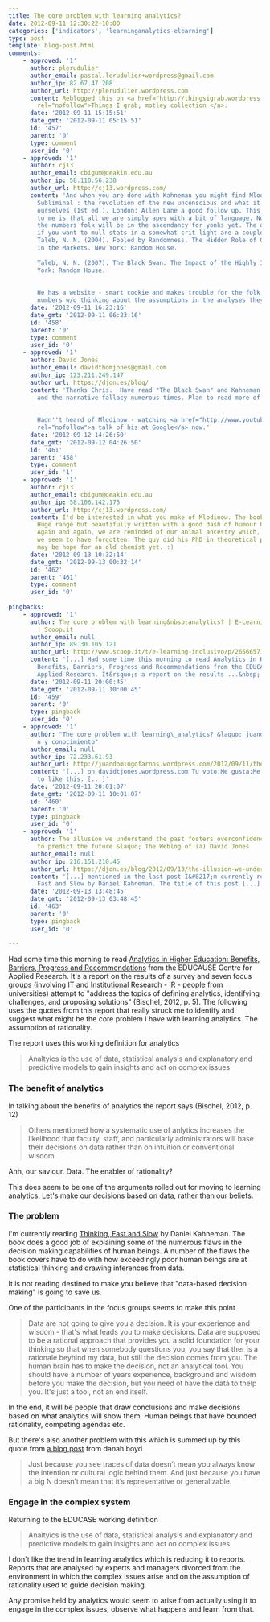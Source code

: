 ```yaml
---
title: The core problem with learning analytics?
date: 2012-09-11 12:30:22+10:00
categories: ['indicators', 'learninganalytics-elearning']
type: post
template: blog-post.html
comments:
    - approved: '1'
      author: plerudulier
      author_email: pascal.lerudulier+wordpress@gmail.com
      author_ip: 82.67.47.208
      author_url: http://plerudulier.wordpress.com
      content: Reblogged this on <a href="http://thingsigrab.wordpress.com/2012/09/11/the-core-problem-with-learning-analytics/"
        rel="nofollow">Things I grab, motley collection </a>.
      date: '2012-09-11 15:15:51'
      date_gmt: '2012-09-11 05:15:51'
      id: '457'
      parent: '0'
      type: comment
      user_id: '0'
    - approved: '1'
      author: cj13
      author_email: cbigum@deakin.edu.au
      author_ip: 58.110.56.238
      author_url: http://cj13.wordpress.com/
      content: 'And when you are done with Kahneman you might find Mlodinow, L. (2012).
        Subliminal : the revolution of the new unconscious and what it teaches us about
        ourselves (1st ed.). London: Allen Lane a good follow up. This stuff keeps saying
        to me is that all we are simply apes with a bit of language. Not a lot more.  :)  Still,
        the numbers folk will be in the ascendancy for yonks yet. The other good read
        if you want to mull stats in a somewhat crit light are a couple of little books:
        Taleb, N. N. (2004). Fooled by Randomness. The Hidden Role of Chance in Life and
        in the Markets. New York: Random House.
    
        Taleb, N. N. (2007). The Black Swan. The Impact of the Highly Improbable. New
        York: Random House.
    
    
        He has a website - smart cookie and makes trouble for the folk who just do the
        numbers w/o thinking about the assumptions in the analyses they deploy.'
      date: '2012-09-11 16:23:16'
      date_gmt: '2012-09-11 06:23:16'
      id: '458'
      parent: '0'
      type: comment
      user_id: '0'
    - approved: '1'
      author: David Jones
      author_email: davidthomjones@gmail.com
      author_ip: 123.211.249.147
      author_url: https://djon.es/blog/
      content: 'Thanks Chris.  Have read "The Black Swan" and Kahneman mentions Taleb
        and the narrative fallacy numerous times. Plan to read more of his stuff.
    
    
        Hadn''t heard of Mlodinow - watching <a href="http://www.youtube.com/watch?v=NJ-IfVHJH58"
        rel="nofollow">a talk of his at Google</a> now.'
      date: '2012-09-12 14:26:50'
      date_gmt: '2012-09-12 04:26:50'
      id: '461'
      parent: '458'
      type: comment
      user_id: '1'
    - approved: '1'
      author: cj13
      author_email: cbigum@deakin.edu.au
      author_ip: 58.106.142.175
      author_url: http://cj13.wordpress.com/
      content: I'd be interested in what you make of Mlodinow. The book is a real hoot.
        Huge range but beautifully written with a good dash of humour here and there.
        Again and again, we are reminded of our animal ancestry which, at least in education
        we seem to have forgotten. The guy did his PhD in theoretical physics. So there
        may be hope for an old chemist yet. :)
      date: '2012-09-13 10:32:14'
      date_gmt: '2012-09-13 00:32:14'
      id: '462'
      parent: '461'
      type: comment
      user_id: '0'
    
pingbacks:
    - approved: '1'
      author: The core problem with learning&nbsp;analytics? | E-Learning-Inclusivo (Mashup)
        | Scoop.it
      author_email: null
      author_ip: 89.30.105.121
      author_url: http://www.scoop.it/t/e-learning-inclusivo/p/2656657171/the-core-problem-with-learning-analytics
      content: '[...] Had some time this morning to read Analytics in Higher Education:
        Benefits, Barriers, Progress and Recommendations from the EDUCAUSE Centre for
        Applied Research. It&rsquo;s a report on the results ...&nbsp; [...]'
      date: '2012-09-11 20:00:45'
      date_gmt: '2012-09-11 10:00:45'
      id: '459'
      parent: '0'
      type: pingback
      user_id: '0'
    - approved: '1'
      author: "The core problem with learning\_analytics? &laquo; juandon. Innovaci\xF3\
        n y conocimiento"
      author_email: null
      author_ip: 72.233.61.93
      author_url: http://juandomingofarnos.wordpress.com/2012/09/11/the-core-problem-with-learning-analytics/
      content: '[...] on davidtjones.wordpress.com Tu voto:Me gusta:Me gustaBe the first
        to like this. [...]'
      date: '2012-09-11 20:01:07'
      date_gmt: '2012-09-11 10:01:07'
      id: '460'
      parent: '0'
      type: pingback
      user_id: '0'
    - approved: '1'
      author: The illusion we understand the past fosters overconfidence in our ability
        to predict the future &laquo; The Weblog of (a) David Jones
      author_email: null
      author_ip: 216.151.210.45
      author_url: https://djon.es/blog/2012/09/13/the-illusion-we-understand-the-past-fosters-overconfidence-in-our-ability-to-predict-the-future/
      content: '[...] mentioned in the last post I&#8217;m currently reading Thinking,
        Fast and Slow by Daniel Kahneman. The title of this post [...]'
      date: '2012-09-13 13:48:45'
      date_gmt: '2012-09-13 03:48:45'
      id: '463'
      parent: '0'
      type: pingback
      user_id: '0'
    
---
```

Had some time this morning to read [Analytics in Higher Education: Benefits, Barriers, Progress and Recommendations](http://net.educause.edu/ir/library/pdf/ERS1207/ers1207.pdf) from the EDUCAUSE Centre for Applied Research. It's a report on the results of a survey and seven focus groups (involving IT and Institutional Research - IR - people from universities) attempt to "address the topics of defining analytics, identifying challenges, and proposing solutions" (Bischel, 2012, p. 5). The following uses the quotes from this report that really struck me to identify and suggest what might be the core problem I have with learning analytics. The assumption of rationality.

The report uses this working definition for analytics

> Analtyics is the use of data, statistical analysis and explanatory and predictive models to gain insights and act on complex issues

### The benefit of analytics

In talking about the benefits of analytics the report says (Bischel, 2012, p. 12)

> Others mentioned how a systematic use of anlytics increases the likelihood that faculty, staff, and particularly administrators will base their decisions on data rather than on intuition or conventional wisdom

Ahh, our saviour. Data. The enabler of rationality?

This does seem to be one of the arguments rolled out for moving to learning analytics. Let's make our decisions based on data, rather than our beliefs.

### The problem

I'm currently reading [Thinking, Fast and Slow](http://www.amazon.com/Thinking-Fast-Slow-Daniel-Kahneman/dp/0374275637) by Daniel Kahneman. The book does a good job of explaining some of the numerous flaws in the decision making capabilities of human beings. A number of the flaws the book covers have to do with how exceedingly poor human beings are at statistical thinking and drawing inferences from data.

It is not reading destined to make you believe that "data-based decision making" is going to save us.

One of the participants in the focus groups seems to make this point

> Data are not going to give you a decision. It is your experience and wisdom - that's what leads you to make decisions. Data are supposed to be a rational approach that provides you a solid foundation for your thinking so that when somebody questions you, you say that ther is a rationale beyhind my data, but still the decision comes from you. The human brain has to make the decision, not an analytical tool. You should have a number of years experience, background and wisdom before you make the decision, but you need ot have the data to thelp you. It's just a tool, not an end itself.

In the end, it will be people that draw conclusions and make decisions based on what analytics will show them. Human beings that have bounded rationality, competing agendas etc.

But there's also another problem with this which is summed up by this quote from [a blog post](http://www.zephoria.org/thoughts/archives/2010/04/17/big-data-opportunities-for-computational-and-social-sciences.html) from danah boyd

> Just because you see traces of data doesn’t mean you always know the intention or cultural logic behind them. And just because you have a big N doesn’t mean that it’s representative or generalizable.

### Engage in the complex system

Returning to the EDUCASE working definition

> Analtyics is the use of data, statistical analysis and explanatory and predictive models to gain insights and act on complex issues

I don't like the trend in learning analytics which is reducing it to reports. Reports that are analysed by experts and managers divorced from the environment in which the complex issues arise and on the assumption of rationality used to guide decision making.

Any promise held by analytics would seem to arise from actually using it to engage in the complex issues, observe what happens and learn from that.